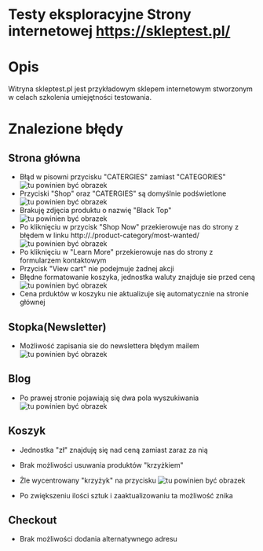 # Testy eksploracyjne Strony internetowej https://skleptest.pl/

# Opis
Witryna skleptest.pl jest przykładowym sklepem internetowym stworzonym w celach szkolenia umiejętności testowania.


# Znalezione błędy

## Strona główna
- Błąd w pisowni przycisku "CATERGIES" zamiast "CATEGORIES"
![tu powinien być obrazek](portfolio/skleptest.pl/images/podswietlenie.png "błąd w pisowni")
- Przyciski "Shop" oraz "CATERGIES" są domyślnie podświetlone
![tu powinien być obrazek](/images/podswietlenie.png "błąd stylistyczny")
- Brakuję zdjęcia produktu o nazwię "Black Top"
![tu powinien być obrazek](/images/brak_zdjecia.png "błąd braku zdjęcia")
- Po kliknięciu w przycisk "Shop Now" przekierowuje nas do strony z błędem w linku http://./product-category/most-wanted/
![tu powinien być obrazek](/images/blad_strony.png "błąd w linku")
- Po kliknięciu w "Learn More" przekierowuje nas do strony z formularzem kontaktowym
- Przycisk "View cart" nie podejmuje żadnej akcji
- Błędne formatowanie koszyka, jednostka waluty znajduje sie przed ceną 
![tu powinien być obrazek](/images/koszyk_formatowanie.png "błąd formatowania")
- Cena prduktów w koszyku nie aktualizuje się automatycznie na stronie głównej

## Stopka(Newsletter)
- Możliwość zapisania sie do newslettera błędym mailem
![tu powinien być obrazek](/images/newsletter.png "błąd walidacji")
## Blog
- Po prawej stronie pojawiają się dwa pola wyszukiwania
![tu powinien być obrazek](/images/2_wyszukiwarki.png "błąd stylistyczny")
## Koszyk
- Jednostka "zł" znajduję się nad ceną zamiast zaraz za nią

- Brak możliwości usuwania produktów "krzyżkiem"
- Żle wycentrowany "krzyżyk" na przycisku
![tu powinien być obrazek](/images/koszyk_krzyzyki.png "błąd stylistyczny")
- Po zwiększeniu ilości sztuk i zaaktualizowaniu ta możliwość znika

## Checkout
- Brak możliwości dodania alternatywnego adresu

